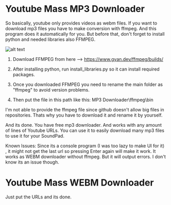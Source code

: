 

# Youtube Mass MP3 Downloader

So basically, youtube only provides videos as webm files. If you want to download mp3 files you have to make conversion with ffmpeg. And this program does it automatically for you. But before that, don't forget to install python and needed libraries also FFMPEG.

![alt text](https://cdn.discordapp.com/attachments/1080953525737111562/1087661097118609428/image.png)


1. Download FFMPEG from here --> https://www.gyan.dev/ffmpeg/builds/

2. After installing python, run install_libraries.py so it can install required packages.

3. Once you downloaded FFMPEG you need to rename the main folder as "ffmpeg" to avoid version problems.

4. Then put the file in this path like this: MP3 Downloader\ffmpeg\bin 

I'm not able to provide the ffmpeg file since github doesn't allow big files in repositories. Thats why you have to download it and rename it by yourself.

And its done. You have free mp3 downloader. And works with any amount of lines of Youtube URLs. You can use it to easily download many mp3 files to use it for your SoundPad.

Known Issues:
Since its a console program (I was too lazy to make UI for it) , it might not get the last url so pressing Enter again will make it work.
It works as WEBM downloader without ffmpeg. But it will output errors. I don't know its an issue though. 


# Youtube Mass WEBM Downloader
 
Just put the URLs and its done.


